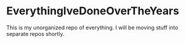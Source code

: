 EverythingIveDoneOverTheYears
=============================

This is my unorganized repo of everything. I will be moving stuff into separate repos shortly.
